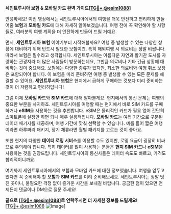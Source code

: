 **세인트루시아 보험 & 모바일 카드 완벽 가이드[[TG💪+ @esim1088](https://t.me/s/esim1088)]**

안녕하세요! 이번 영상에서는 세인트루시아에서의 여행을 더욱 안전하고 편리하게 만들어줄 **보험**과 **모바일 카드**에 대해 자세히 알아보겠습니다. 여행 전에 꼭 확인해야 할 사항들로, 여러분의 여행 계획을 더 안전하게 만들어 드릴 거예요.

먼저, **세인트루시아 보험** 이야기부터 시작해볼까요? 여행 중 발생할 수 있는 다양한 상황에 대비하기 위해 반드시 필요한 보험이죠. 특히 해외여행 시 의료비는 정말 비쌉니다. 따라서 보험은 필수라고 생각합니다. 세인트루시아는 아름다운 자연과 활기찬 도시를 자랑하는 관광지라 더 많은 사람들이 방문하는데요, 그만큼 의료비나 기타 긴급 상황에 대비하는 것이 중요해요. 보험에는 다양한 종류가 있지만, 최소한 의료비와 여행 취소 보장은 포함되어야 합니다. 이 보험을 미리 준비하면 여행 중 발생할 수 있는 모든 문제를 해결할 수 있어요. **세인트루시아 보험**은 현지에서 급하게 구매하는 것보다 미리 준비하는 것이 더 저렴하고 편리하답니다!

그럼 이제 **모바일 카드**와 **SIM 카드**에 대해 알아볼게요. 현지에서의 통신 문제는 여행의 중요한 부분을 차지하죠. 세인트루시아를 여행할 때는 현지에서 바로 SIM 카드를 구매하거나 **eSIM**을 사용하는 것을 추천합니다. eSIM은 물리적인 카드가 필요 없어 간단히 스마트폰에 설정만 하면 되니 매우 실용적입니다. **모바일 카드**는 여러 기간으로 구분된 데이터 패키지를 제공하며, 여행 기간에 맞춰 선택할 수 있습니다. 예를 들어 짧은 여행이라면 하루짜리 패키지, 장기 체류라면 월별 패키지를 고르는 것이 좋아요.

또한 현지의 다양한 **데이터 로밍 서비스**를 이용할 수도 있지만, 로밍 요금이 굉장히 비싸므로 주의해야 합니다. 특히 데이터를 많이 사용하는 분들은 **현지 SIM 카드**나 **eSIM**을 사용하는 것을 권장드립니다. 세인트루시아의 통신사들은 데이터 속도도 빠르고, 가격도 합리적이니까요.

여기까지 세인트루시아에서의 보험과 모바일 카드에 대한 정보였습니다. 여행을 앞두고 있다면 꼭 준비해야 할 **보험**과 **SIM 카드**를 미리 준비해보세요. 세인트루시아는 정말 멋진 곳이니, 불필요한 걱정 없이 즐거운 시간을 보내길 바랍니다. 궁금한 점이 있으면 언제든지 댓글이나 DM으로 질문 주세요! 

**끝으로 [[TG💪+ @esim1088](https://t.me/s/esim1088)]로 연락주시면 더 자세한 정보를 드릴게요!**  
[[TG💪+ @esim1088](https://t.me/s/esim1088) ![Image](https://i.postimg.cc/Y0z9fWf4/image.png)]